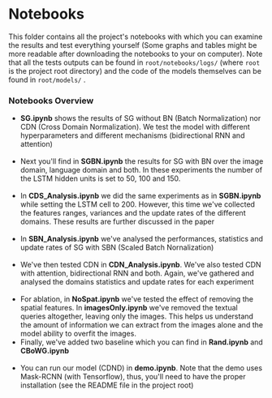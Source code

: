 # Notebooks

This folder contains all the project's notebooks with which you can examine the results and test everything yourself (Some graphs and tables might be more readable after downloading the notebooks to your on computer). Note that all the tests outputs can be found in ```root/notebooks/logs/``` (where ```root``` is the project root directory) and the code of the models themselves can be found in ```root/models/``` .

### Notebooks Overview

<ul>
<li> <b>SG.ipynb</b> shows the results of SG without BN (Batch Normalization) nor CDN (Cross Domain Normalization). We test the model with different hyperparameters and different mechanisms (bidirectional RNN and attention) </li><br>
  
<li> Next you'll find in <b>SGBN.ipynb</b> the results for SG with BN over the image domain, language domain and both. In these experiments the number of the LSTM hidden units is set to 50, 100 and 150.</li><br>  
 
<li> In <b>CDS_Analysis.ipynb</b> we did the same experiments as in  <b>SGBN.ipynb</b> while setting the LSTM cell to 200. However, this time we've collected the features ranges, variances and the update rates of the different domains. These results are further discussed in the paper</li><br>

<li> In <b>SBN_Analysis.ipynb</b> we've analysed the performances, statistics and update rates of SG with SBN (Scaled Batch Nornalization) </li><br>
  
<li> We've then tested CDN in <b>CDN_Analysis.ipynb</b>. We've also tested CDN with attention, bidirectional RNN and both. Again, we've gathered and analysed the domains statistics and update rates for each experiment</li><br>

<li> For ablation, in <b>NoSpat.ipynb</b> we've tested the effect of removing the spatial features. In <b>imagesOnly.ipynb</b> we've removed the textual queries altogether, leaving only the images. This helps us understand the amount of information we can extract from the images alone and the model ability to overfit the images.  <br>

<li>Finally, we've added two baseline which you can find in <b>Rand.ipynb</b> and <b>CBoWG.ipynb</b></li><br>

<li>You can run our model (CDND) in <b>demo.ipynb</b>. Note that the demo uses Mask-RCNN (with Tensorflow), thus, you'll need to have the proper installation (see the README file in the project root)</li>
</ul>
